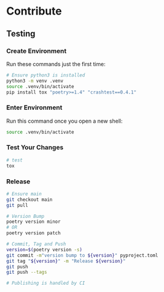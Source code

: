 # Contribute

## Testing

### Create Environment

Run these commands just the first time:

```bash
# Ensure python3 is installed
python3 -m venv .venv
source .venv/bin/activate
pip install tox "poetry>=1.4" "crashtest==0.4.1"
```

### Enter Environment

Run this command once you open a new shell:

```bash
source .venv/bin/activate
```

### Test Your Changes

```bash
# test
tox
```

### Release

```bash
# Ensure main
git checkout main
git pull

# Version Bump
poetry version minor
# OR
poetry version patch

# Commit, Tag and Push
version=$(poetry version -s)
git commit -m"version bump to ${version}" pyproject.toml
git tag "${version}" -m "Release ${version}"
git push
git push --tags

# Publishing is handled by CI
```

